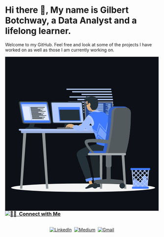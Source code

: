# Hi there 👋, My name is Gilbert Botchway, a Data Analyst and a lifelong learner. 
Welcome to my GitHub. Feel free and look at some of the projects I have worked on as well as those I am currently working on. 

<p><img align="left" src="https://github.com/Gilbert-B/Gilbert-B/blob/main/gitanimate.gif" alt="gilbert-b" /></p>




  <tr>
    <td align="left">
      <img align="left" src="https://github-readme-stats.vercel.app/api?username=gilbert-b&show_icons=true&theme=dracula" />
    <td align="left">
      <a href="https://gilbert-b.me">
  </tr>



<h3> 🤝🏻 &nbsp;Connect with Me </h3> 

<p align="center">
<br>
<a href="https://www.linkedin.com/in/gilbert-botchway/"><img src="https://img.shields.io/badge/linkedin-%230077B5.svg?&style=for-the-badge&logo=linkedin&logoColor=white" alt="LinkedIn" /></a>&nbsp;
<a href="https://medium.com/@botchwaykojo/"><img src="https://img.shields.io/badge/Medium-12100E?style=for-the-badge&logo=medium&logoColor=white" alt="Medium" /></a>&nbsp;
<a href="mailto:botchwaykojo@gmail.com?subject=Hola%20Jiji"><img src="https://img.shields.io/badge/gmail-%23D14836.svg?&style=for-the-badge&logo=gmail&logoColor=white" alt="Gmail"/></a>&nbsp;
<!--<a href="https://gilber-b.github.io/"><img alt="Website" src="https://img.shields.io/website?style=for-the-badge&up_message=portfolio&url=https%3A%2F%2Fgilbert-b.github.io%2F"></a>-->
</p>



<br/> 





